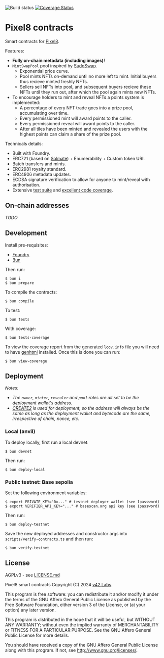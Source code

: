 ![Build status](https://github.com/pixel8fun/contracts/actions/workflows/ci.yml/badge.svg?branch=main)
[![Coverage Status](https://coveralls.io/repos/github/pixel8fun/contracts/badge.svg?t=wvNXqi)](https://coveralls.io/github/pixel8fun/contracts)

# Pixel8 contracts

Smart contracts for [Pixel8](https://pixel8.art).

Features:

  * **Fully on-chain metadata (including images)!**
* `MintSwapPool` pool inspired by [SudoSwap](https://github.com/sudoswap/lssvm).
  * Exponential price curve.
  * Pool mints NFTs on-demand until no more left to mint. Initial buyers thus recieve minted freshly NFTs.
  * Sellers sell NFTs into pool, and subsequent buyers recieve these NFTs until they run out, after which the pool again mints new NFTs.
* To encourage holders to mint and reveal NFTs a points system is implemented:
  * A percentage of every NFT trade goes into a prize pool, accumulating over time.
  * Every permissioned mint will award points to the caller.
  * Every permissioned reveal will award points to the caller.
  * After all tiles have been minted and revealed the users with the highest points can claim a share of the prize pool.

Technicals details:

* Built with Foundry.
* ERC721 (based on [Solmate](https://github.com/transmissions11/solmate/blob/main/src/tokens/ERC721.sol)) + Enumerability + Custom token URI.
* Batch transfers and mints.
* ERC2981 royalty standard.
* ERC4906 metadata updates.
* ECDSA signature verification to allow for anyone to mint/reveal with authorisation.
* Extensive [test suite](./test/) and [excellent code coverage](https://coveralls.io/github/pixel8fun/contracts).

## On-chain addresses

_TODO_

## Development

Install pre-requisites:

* [Foundry](https://book.getfoundry.sh/)
* [Bun](https://bun.sh/)

Then run:

```shell
$ bun i
$ bun prepare
```

To compile the contracts:

```shell
$ bun compile
```

To test:

```shell
$ bun tests
```

With coverage:

```shell
$ bun tests-coverage
```

To view the coverage report from the generated `lcov.info` file you will need to have [genhtml](https://command-not-found.com/genhtml) installed. Once this is done you can run:

```shell
$ bun view-coverage
```


## Deployment

_Notes:_

* _The `owner`, `minter`, `revealer` and `pool` roles are all set to be the deployment wallet's address._
* _[CREATE2](https://book.getfoundry.sh/tutorials/create2-tutorial) is used for deployment, so the address will always be the same as long as the deployment wallet and bytecode are the same, irrespective of chain, nonce, etc._

### Local (anvil)

To deploy locally, first run a local devnet:

```shell
$ bun devnet
```

Then run:

```shell
$ bun deploy-local
```

### Public testnet: Base sepolia

Set the following environment variables:

```shell
$ export PRIVATE_KEY="0x..." # testnet deployer wallet (see 1password)
$ export VERIFIER_API_KEY="..." # basescan.org api key (see 1password)
```

Then run:

```shell
$ bun deploy-testnet
```

Save the new deployed addresses and constructor args into `scripts/verify-contracts.ts` and then run:

```shell
$ bun verify-testnet
```

## License

AGPLv3 - see [LICENSE.md](LICENSE.md)

Pixel8 smart contracts
Copyright (C) 2024  [v42 Labs](https://v42.space)

This program is free software: you can redistribute it and/or modify
it under the terms of the GNU Affero General Public License as published by
the Free Software Foundation, either version 3 of the License, or
(at your option) any later version.

This program is distributed in the hope that it will be useful,
but WITHOUT ANY WARRANTY; without even the implied warranty of
MERCHANTABILITY or FITNESS FOR A PARTICULAR PURPOSE.  See the
GNU Affero General Public License for more details.

You should have received a copy of the GNU Affero General Public License
along with this program.  If not, see <http://www.gnu.org/licenses/>.
